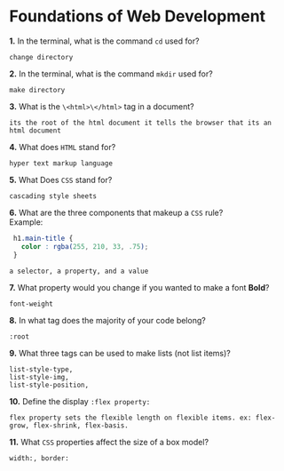 # Foundations of Web Development

**1.** In the terminal, what is the command `cd` used for?
<!-- enter you answer in the space below -->
```
change directory
```

**2.** In the terminal, what is the command `mkdir` used for?
<!-- enter you answer in the space below -->
```
make directory
```

**3.** What is the `\<html>\</html>` tag in a document?
<!-- enter you answer in the space below -->
```
its the root of the html document it tells the browser that its an html document
```

**4.** What does `HTML` stand for?
<!-- enter you answer in the space below -->
```
hyper text markup language 
```

**5.** What Does `CSS` stand for?
<!-- enter you answer in the space below -->
```
cascading style sheets
```

**6.** What are the three components that makeup a `CSS` rule? <br> Example:
```css
 h1.main-title {
   color : rgba(255, 210, 33, .75);
 }
```
<!-- enter you answer in the space below -->
```
a selector, a property, and a value
```

**7.** What property would you change if you wanted to make a font **Bold**?
<!-- enter you answer in the space below -->
```
font-weight
```

**8.** In what tag does the majority of your code belong?
<!-- enter you answer in the space below -->
```
:root
```

**9.** What three tags can be used to make lists (not list items)?
<!-- enter you answer in the space below -->
```
list-style-type,
list-style-img,
list-style-position,

```

**10.** Define the display `:flex property:`
<!-- enter you answer in the space below -->
```
flex property sets the flexible length on flexible items. ex: flex-grow, flex-shrink, flex-basis.
```

**11.** What `CSS` properties affect the size of a box model?
<!-- enter you answer in the space below -->
```
width:, border:
```
